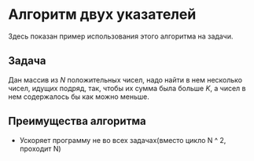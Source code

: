 # Алгоритм двух указателей 

Здесь показан пример использования этого алгоритма на задачи.
## Задача

Дан массив из *N* положительных чисел, надо найти в нем несколько чисел, идущих подряд, так, чтобы их сумма была больше *K*, а чисел в нем содержалось бы как можно меньше.

## Преимущества алгоритма
* Ускоряет программу не во всех задачах(вместо цикло N ^ 2, проходит N)
